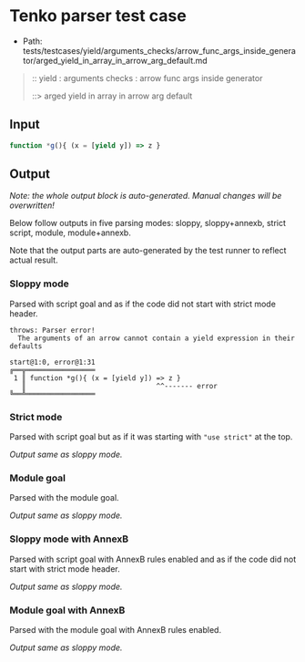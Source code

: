 # Tenko parser test case

- Path: tests/testcases/yield/arguments_checks/arrow_func_args_inside_generator/arged_yield_in_array_in_arrow_arg_default.md

> :: yield : arguments checks : arrow func args inside generator
>
> ::> arged yield in array in arrow arg default

## Input


`````js
function *g(){ (x = [yield y]) => z }
`````

## Output

_Note: the whole output block is auto-generated. Manual changes will be overwritten!_

Below follow outputs in five parsing modes: sloppy, sloppy+annexb, strict script, module, module+annexb.

Note that the output parts are auto-generated by the test runner to reflect actual result.

### Sloppy mode

Parsed with script goal and as if the code did not start with strict mode header.

`````
throws: Parser error!
  The arguments of an arrow cannot contain a yield expression in their defaults

start@1:0, error@1:31
╔══╦═════════════════
 1 ║ function *g(){ (x = [yield y]) => z }
   ║                                ^^------- error
╚══╩═════════════════

`````

### Strict mode

Parsed with script goal but as if it was starting with `"use strict"` at the top.

_Output same as sloppy mode._

### Module goal

Parsed with the module goal.

_Output same as sloppy mode._

### Sloppy mode with AnnexB

Parsed with script goal with AnnexB rules enabled and as if the code did not start with strict mode header.

_Output same as sloppy mode._

### Module goal with AnnexB

Parsed with the module goal with AnnexB rules enabled.

_Output same as sloppy mode._
